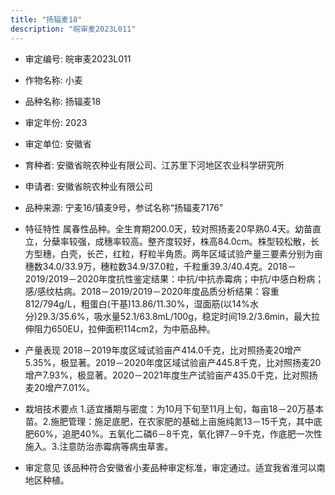 ```yaml
---
title: "扬辐麦18"
description: "皖审麦2023L011"
---
```

* 审定编号:  皖审麦2023L011

*  作物名称:  小麦

*  品种名称:  扬辐麦18

*  审定年份:  2023

*  审定单位:  安徽省

* 育种者:  安徽省皖农种业有限公司、江苏里下河地区农业科学研究所

*  申请者:  安徽省皖农种业有限公司

*  品种来源:  宁麦16/镇麦9号，参试名称“扬辐麦7176”

*  特征特性
属春性品种。全生育期200.0天，较对照扬麦20早熟0.4天。幼苗直立，分蘖率较强，成穗率较高。整齐度较好，株高84.0cm。株型较松散，长方型穗，白壳，长芒，红粒，籽粒半角质。两年区域试验产量三要素分别为亩穗数34.0/33.9万，穗粒数34.9/37.0粒，千粒重39.3/40.4克。2018－2019/2019－2020年度抗性鉴定结果：中抗/中抗赤霉病；中抗/中感白粉病；感/感纹枯病。2018－2019/2019－2020年度品质分析结果：容重812/794g/L，粗蛋白(干基)13.86/11.30%，湿面筋(以14%水分)29.3/35.6%，吸水量52.1/63.8mL/100g，稳定时间19.2/3.6min，最大拉伸阻力650EU，拉伸面积114cm2，为中筋品种。

*  产量表现
2018－2019年度区域试验亩产414.0千克，比对照扬麦20增产5.35%，极显著。2019－2020年度区域试验亩产445.8千克，比对照扬麦20增产7.93%，极显著。2020－2021年度生产试验亩产435.0千克，比对照扬麦20增产7.01%。

*  栽培技术要点
1.适宜播期与密度：为10月下旬至11月上旬，每亩18－20万基本苗。2.施肥管理：施足底肥，在农家肥的基础上亩施纯氮13－15千克，其中底肥60%，追肥40%。五氧化二磷6－8千克，氧化钾7－9千克，作底肥一次性施入。3.注意防治赤霉病等病虫草害。

*  审定意见
该品种符合安徽省小麦品种审定标准，审定通过。适宜我省淮河以南地区种植。
